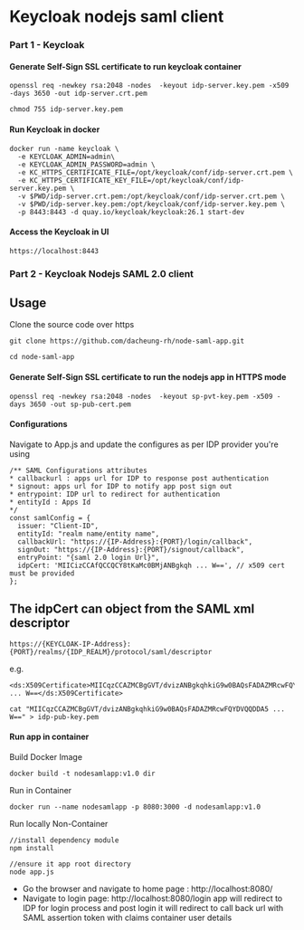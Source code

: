 # Keycloak nodejs saml client

### Part 1 - Keycloak ###
#### Generate Self-Sign SSL certificate to run keycloak container
```
openssl req -newkey rsa:2048 -nodes  -keyout idp-server.key.pem -x509 -days 3650 -out idp-server.crt.pem         
```

```
chmod 755 idp-server.key.pem
```

#### Run Keycloak in docker
```
docker run -name keycloak \
  -e KEYCLOAK_ADMIN=admin\
  -e KEYCLOAK_ADMIN_PASSWORD=admin \
  -e KC_HTTPS_CERTIFICATE_FILE=/opt/keycloak/conf/idp-server.crt.pem \
  -e KC_HTTPS_CERTIFICATE_KEY_FILE=/opt/keycloak/conf/idp-server.key.pem \
  -v $PWD/idp-server.crt.pem:/opt/keycloak/conf/idp-server.crt.pem \
  -v $PWD/idp-server.key.pem:/opt/keycloak/conf/idp-server.key.pem \
  -p 8443:8443 -d quay.io/keycloak/keycloak:26.1 start-dev
```

#### Access the Keycloak in UI
```
https://localhost:8443
```

### Part 2 - Keycloak Nodejs SAML 2.0 client ###

## Usage
Clone the source code over https
```
git clone https://github.com/dacheung-rh/node-saml-app.git
```

```
cd node-saml-app      
```

#### Generate Self-Sign SSL certificate to run the nodejs app in HTTPS mode
```
openssl req -newkey rsa:2048 -nodes  -keyout sp-pvt-key.pem -x509 -days 3650 -out sp-pub-cert.pem        
```

#### Configurations

Navigate to App.js and update the configures as per IDP provider you're using
```
/** SAML Configurations attributes 
* callbackurl : apps url for IDP to response post authentication 
* signout: apps url for IDP to notify app post sign out 
* entrypoint: IDP url to redirect for authentication 
* entityId : Apps Id 
*/ 
const samlConfig = {
  issuer: "Client-ID", 
  entityId: "realm name/entity name", 
  callbackUrl: "https://{IP-Address}:{PORT}/login/callback", 
  signOut: "https://{IP-Address}:{PORT}/signout/callback", 
  entryPoint: "{saml 2.0 login Url}",
  idpCert: 'MIICizCCAfQCCQCY8tKaMc0BMjANBgkqh ... W==', // x509 cert must be provided 
};
```

## The idpCert can object from the SAML xml descriptor
```
https://{KEYCLOAK-IP-Address}:{PORT}/realms/{IDP_REALM}/protocol/saml/descriptor
```

e.g.
```
<ds:X509Certificate>MIICqzCCAZMCBgGVT/dvizANBgkqhkiG9w0BAQsFADAZMRcwFQYDVQQDDA5 ... W==</ds:X509Certificate>
```

```
cat "MIICqzCCAZMCBgGVT/dvizANBgkqhkiG9w0BAQsFADAZMRcwFQYDVQQDDA5 ... W==" > idp-pub-key.pem
```


#### Run app in container
Build Docker Image
```
docker build -t nodesamlapp:v1.0 dir
```

Run in Container
```
docker run --name nodesamlapp -p 8080:3000 -d nodesamlapp:v1.0
```

Run locally Non-Container
```
//install dependency module
npm install 

//ensure it app root directory
node app.js
```

- Go the browser and navigate to home page : http://localhost:8080/
- Navigate to login page: http://localhost:8080/login app will redirect to IDP for login process and post login it will redirect to call back url with SAML assertion token with claims container user details
